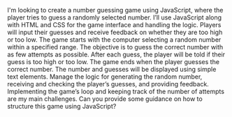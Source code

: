  I'm looking to create a number guessing game using JavaScript, where the player tries to guess a randomly selected number. I’ll use JavaScript along with HTML and CSS for the game interface and handling the logic. Players will input their guesses and receive feedback on whether they are too high or too low. The game starts with the computer selecting a random number within a specified range. The objective is to guess the correct number with as few attempts as possible. After each guess, the player will be told if their guess is too high or too low. The game ends when the player guesses the correct number. The number and guesses will be displayed using simple text elements. Manage the logic for generating the random number, receiving and checking the player’s guesses, and providing feedback. Implementing the game’s loop and keeping track of the number of attempts are my main challenges. Can you provide some guidance on how to structure this game using JavaScript? 